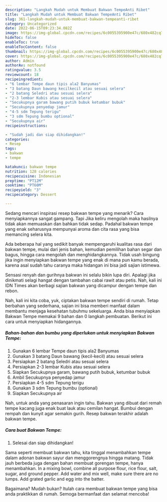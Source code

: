```yaml
---
description: "Langkah Mudah untuk Membuat Bakwan TempeAnti Ribet"
title: "Langkah Mudah untuk Membuat Bakwan TempeAnti Ribet"
slug: 361-langkah-mudah-untuk-membuat-bakwan-tempeanti-ribet
category: Uncategorized
date: 2022-06-15T09:23:34.082Z
image: https://img-global.cpcdn.com/recipes/6c0055395900e47c/680x482cq70/bakwan-tempe-foto-resep-utama.jpg
hideToc: false
enableToc: true
enableTocContent: false
thumbnail: https://img-global.cpcdn.com/recipes/6c0055395900e47c/680x482cq70/bakwan-tempe-foto-resep-utama.jpg
cover: https://img-global.cpcdn.com/recipes/6c0055395900e47c/680x482cq70/bakwan-tempe-foto-resep-utama.jpg
author: Admin
authorAv: notfound
ratingvalue: 3.5
reviewcount: 18
recipeingredient:
- "6 lembar Tempe daun tipis ala2 Banyumas"
- "3 batang Daun bawang kecilkecil atau sesuai selera"
- "2 batang Seledri atau sesuai selera"
- "2-3 lembar Kubis atau sesuai selera"
- "Secukupnya garam bawang putih bubuk ketumbar bubuk"
- "Secukupnya penyedap jamur"
- "4-5 sdm Tepung terigu"
- "3 sdm Tepung bumbu optional"
- "Secukupnya air"
recipeinstructions:

- "Sudah jadi dan siap dihidangkan!"
categories:
- Resep
tags:
- bakwan
- tempe

katakunci: bakwan tempe 
nutrition: 128 calories
recipecuisine: Indonesian
preptime: "PT12M"
cooktime: "PT60M"
recipeyield: "3"
recipecategory: Dessert

---
```



Sedang mencari inspirasi resep bakwan tempe yang menarik? Cara menyiapkannya sangat gampang. Tapi Jika keliru mengolah maka hasilnya tidak akan memuaskan dan bahkan tidak sedap. Padahal bakwan tempe yang enak seharusnya mempunyai aroma dan cita rasa yang bisa memancing selera kita.


Ada beberapa hal yang sedikit banyak mempengaruhi kualitas rasa dari bakwan tempe, mulai dari jenis bahan, kemudian pemilihan bahan segar dan bagus, hingga cara mengolah dan menghidangkannya. Tidak usah bingung jika ingin menyiapkan bakwan tempe yang enak di mana pun kamu berada, karena asal sudah tahu caranya maka hidangan ini bisa jadi sajian istimewa.

Sensasi renyah dan gurihnya bakwan ini selalu bikin lupa diri. Apalagi jika dinikmati selagi hangat dengan tambahan cabai rawit atau petis. Nah, kali ini IDN Times akan berbagi sajian bakwan yang dicampur dengan tempe dan rebon.


Nah, kali ini kita coba, yuk, ciptakan bakwan tempe sendiri di rumah. Tetap berbahan yang sederhana, sajian ini bisa memberi manfaat dalam membantu menjaga kesehatan tubuhmu sekeluarga. Anda bisa menyiapkan Bakwan Tempe memakai 9 bahan dan 0 langkah pembuatan. Berikut ini cara untuk menyiapkan hidangannya.

<!--inarticleads1-->

##### Bahan-bahan dan bumbu yang diperlukan untuk menyiapkan Bakwan Tempe:

1. Gunakan 6 lembar Tempe daun tipis ala2 Banyumas
1. Gunakan 3 batang Daun bawang (kecil-kecil) atau sesuai selera
1. Persiapkan 2 batang Seledri atau sesuai selera
1. Persiapkan 2-3 lembar Kubis atau sesuai selera
1. Siapkan Secukupnya garam, bawang putih bubuk, ketumbar bubuk
1. Ambil Secukupnya penyedap jamur
1. Persiapkan 4-5 sdm Tepung terigu
1. Gunakan 3 sdm Tepung bumbu (optional)
1. Siapkan Secukupnya air


Nah, untuk anda yang penasaran ingin tahu. Bakwan yang dibuat dari remah tempe kacang juga enak buat lauk atau cemilan hangat. Bumbui dengan rempah dan kunyit agar semakin gurih. Resep bakwan terakhir adalah bakwan tempe. 

<!--inarticleads2-->

##### Cara buat Bakwan Tempe:


1. Selesai dan siap dihidangkan!

Sama seperti membuat bakwan tahu, kita tinggal menambahkan tempe dalam adonan bakwan sayur dan menggorengnya hingga matang. Tidak jauh berbeda juga dengan bahan membuat gorengan tempe, hanya menambahkan. In a mixing bowl, combine all purpose flour, rice flour, salt, sugar, and ground pepper. Add water and mix well, make sure there are no lumps. Add grated garlic and egg into the batter. 

Bagaimana? Mudah bukan? Itulah cara membuat bakwan tempe yang bisa anda praktikkan di rumah. Semoga bermanfaat dan selamat mencoba!
